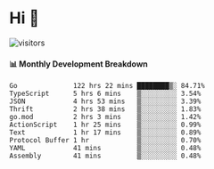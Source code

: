 # Hi 👋
 
![visitors](https://visitor-badge.glitch.me/badge?page_id=sorcererxw.sorcererx)

#### 📊 Monthly Development Breakdown

<!--START_SECTION:waka-->
```text
Go              122 hrs 22 mins ████████▒░ 84.71%
TypeScript      5 hrs 6 mins    ▒░░░░░░░░░ 3.54%
JSON            4 hrs 53 mins   ▒░░░░░░░░░ 3.39%
Thrift          2 hrs 38 mins   ▒░░░░░░░░░ 1.83%
go.mod          2 hrs 3 mins    ▒░░░░░░░░░ 1.42%
ActionScript    1 hr 25 mins    ▒░░░░░░░░░ 0.99%
Text            1 hr 17 mins    ▒░░░░░░░░░ 0.89%
Protocol Buffer 1 hr            ▒░░░░░░░░░ 0.70%
YAML            41 mins         ▒░░░░░░░░░ 0.48%
Assembly        41 mins         ▒░░░░░░░░░ 0.48%
```
<!--END_SECTION:waka-->
